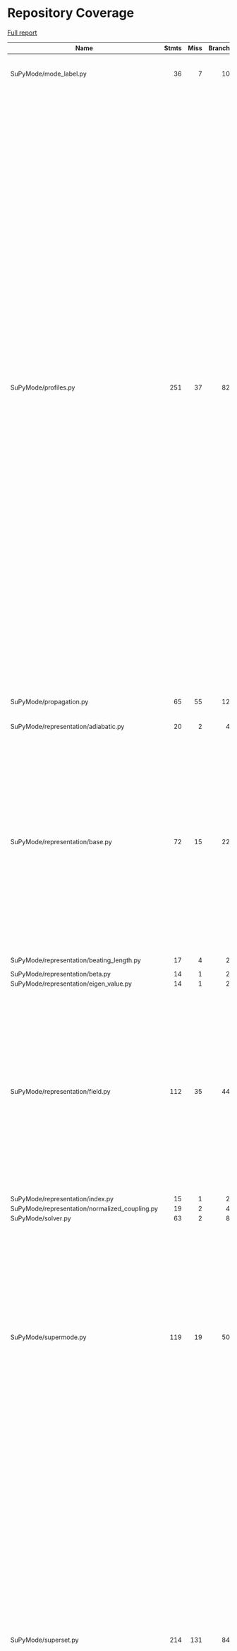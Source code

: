 # Repository Coverage

[Full report](https://htmlpreview.github.io/?https://github.com/MartinPdeS/SuPyMode/blob/python-coverage-comment-action-data/htmlcov/index.html)

| Name                                            |    Stmts |     Miss |   Branch |   BrPart |   Cover |   Missing |
|------------------------------------------------ | -------: | -------: | -------: | -------: | ------: | --------: |
| SuPyMode/mode\_label.py                         |       36 |        7 |       10 |        3 |     78% |70-72, 92, 106, 117, 126 |
| SuPyMode/profiles.py                            |      251 |       37 |       82 |       33 |     78% |52->51, 54, 57->56, 62->61, 67->66, 69, 72->71, 77->76, 130->129, 137, 140->139, 160-167, 181, 233-240, 252-258, 302, 323, 326, 329, 424->423, 435->434, 449->448, 457, 460->459, 480->483, 490-494, 503->502, 506-507, 510->509, 513-514, 517->516, 520-521, 524->523, 527-528, 531->530, 534-535, 595, 625->624, 646->exit, 654->653, 674->exit, 682->681, 696-708, 711->710, 737->740, 740->743, 743->746 |
| SuPyMode/propagation.py                         |       65 |       55 |       12 |        0 |     13% |20-26, 39-62, 66-73, 96-141 |
| SuPyMode/representation/adiabatic.py            |       20 |        2 |        4 |        2 |     83% |     7, 59 |
| SuPyMode/representation/base.py                 |       72 |       15 |       22 |       10 |     71% |7, 27, 62, 98-99, 102, 105->104, 106, 109->108, 110, 113->112, 114, 117->116, 121->120, 125->124, 126, 129->128, 130, 133->132, 137, 140, 143, 146 |
| SuPyMode/representation/beating\_length.py      |       17 |        4 |        2 |        1 |     74% |7, 53, 56-57 |
| SuPyMode/representation/beta.py                 |       14 |        1 |        2 |        1 |     88% |         7 |
| SuPyMode/representation/eigen\_value.py         |       14 |        1 |        2 |        1 |     88% |         7 |
| SuPyMode/representation/field.py                |      112 |       35 |       44 |       16 |     61% |7, 51, 54->53, 64->63, 71, 97->100, 116-133, 148-152, 172, 175, 181-182, 187, 190, 194, 197, 287-291, 308->311, 311->315, 315->318, 318->321 |
| SuPyMode/representation/index.py                |       15 |        1 |        2 |        1 |     88% |         7 |
| SuPyMode/representation/normalized\_coupling.py |       19 |        2 |        4 |        2 |     83% |     7, 48 |
| SuPyMode/solver.py                              |       63 |        2 |        8 |        1 |     96% |     46-47 |
| SuPyMode/supermode.py                           |      119 |       19 |       50 |       17 |     79% |68->67, 73->72, 83->82, 93->92, 98->97, 108->107, 110, 113->112, 121-124, 127->126, 136, 163, 181, 209, 211->215, 216-217, 220-221, 224-225, 237, 264, 269-270 |
| SuPyMode/superset.py                            |      214 |      131 |       84 |       10 |     35% |51, 54->53, 61->60, 71, 74->73, 84, 87->86, 91-94, 120-149, 161-166, 175-186, 195-198, 204-205, 211-220, 233-251, 267-271, 284-300, 328-360, 381-392, 404-408, 414, 427-435, 441, 497->500, 507->506, 523->526, 524->523, 525->524, 526->525, 553-590 |
| SuPyMode/superset\_plots.py                     |      180 |       30 |      118 |       34 |     74% |21->20, 40, 45->44, 51->50, 59->58, 78, 83->82, 89->88, 97->96, 116, 121->120, 122-124, 127->126, 134->136, 135->134, 136->135, 152-156, 159->158, 160-162, 165->164, 166-169, 173->175, 174->173, 175->174, 198->197, 204->203, 212->214, 213->212, 214->213, 235, 240->239, 246->245, 254->253, 307->306, 312->311, 338, 343-348, 351->350, 395-409 |
| SuPyMode/utils.py                               |      126 |       46 |       53 |       14 |     56% |8-9, 50-57, 61->60, 87-95, 99-104, 108-113, 118-130, 135, 152-158, 181, 209, 221->226, 250, 252, 255-256, 259, 264, 293, 296, 306-308 |
| SuPyMode/workflow.py                            |      128 |       17 |       44 |       15 |     80% |78-81, 106, 155, 281, 283, 286->285, 321, 323, 325, 327, 329, 331, 333, 338, 340, 344 |
|                                       **TOTAL** | **1465** |  **405** |  **543** |  **161** | **66%** |           |


## Setup coverage badge

Below are examples of the badges you can use in your main branch `README` file.

### Direct image

[![Coverage badge](https://raw.githubusercontent.com/MartinPdeS/SuPyMode/python-coverage-comment-action-data/badge.svg)](https://htmlpreview.github.io/?https://github.com/MartinPdeS/SuPyMode/blob/python-coverage-comment-action-data/htmlcov/index.html)

This is the one to use if your repository is private or if you don't want to customize anything.

### [Shields.io](https://shields.io) Json Endpoint

[![Coverage badge](https://img.shields.io/endpoint?url=https://raw.githubusercontent.com/MartinPdeS/SuPyMode/python-coverage-comment-action-data/endpoint.json)](https://htmlpreview.github.io/?https://github.com/MartinPdeS/SuPyMode/blob/python-coverage-comment-action-data/htmlcov/index.html)

Using this one will allow you to [customize](https://shields.io/endpoint) the look of your badge.
It won't work with private repositories. It won't be refreshed more than once per five minutes.

### [Shields.io](https://shields.io) Dynamic Badge

[![Coverage badge](https://img.shields.io/badge/dynamic/json?color=brightgreen&label=coverage&query=%24.message&url=https%3A%2F%2Fraw.githubusercontent.com%2FMartinPdeS%2FSuPyMode%2Fpython-coverage-comment-action-data%2Fendpoint.json)](https://htmlpreview.github.io/?https://github.com/MartinPdeS/SuPyMode/blob/python-coverage-comment-action-data/htmlcov/index.html)

This one will always be the same color. It won't work for private repos. I'm not even sure why we included it.

## What is that?

This branch is part of the
[python-coverage-comment-action](https://github.com/marketplace/actions/python-coverage-comment)
GitHub Action. All the files in this branch are automatically generated and may be
overwritten at any moment.